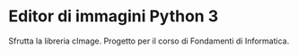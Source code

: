 # Editor di immagini Python 3
Sfrutta la libreria cImage. Progetto per il corso di Fondamenti di Informatica.
